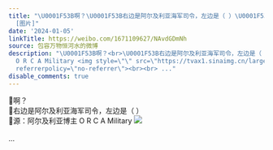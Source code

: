 ```yaml
---
title: "\U0001F53B啊？\U0001F53B右边是阿尔及利亚海军司令，左边是（ ）\U0001F53B源：阿尔及利亚博主 O R C A Military
  [图片]"
date: '2024-01-05'
linkTitle: https://weibo.com/1671109627/NAvdGDmNh
source: 包容万物恒河水的微博
description: "\U0001F53B啊？<br>\U0001F53B右边是阿尔及利亚海军司令，左边是（ ）<br>\U0001F53B源：阿尔及利亚博主
  O R C A Military <img style=\"\" src=\"https://tvax1.sinaimg.cn/large/639b1bfbly1hlj9urvuxej20m70erjxm.jpg\"
  referrerpolicy=\"no-referrer\"><br><br> ..."
disable_comments: true
---
```

🔻啊？<br>🔻右边是阿尔及利亚海军司令，左边是（ ）<br>🔻源：阿尔及利亚博主 O R C A Military <img style="" src="https://tvax1.sinaimg.cn/large/639b1bfbly1hlj9urvuxej20m70erjxm.jpg" referrerpolicy="no-referrer"><br><br> ...
